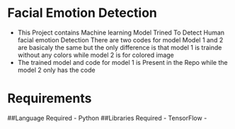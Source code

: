 # Facial Emotion Detection

 - This Project contains Machine learning Model Trined To Detect Human facial emotion Detection There are two codes for model Model 1 and 2 are basicaly the same      but the only difference is that model 1 is trainde without any colors while model 2 is for colored image 
 - The trained model and code for model 1 is Present in the Repo while the model 2 only has the code 
 # Requirements
 
  ##Language Required 
    - Python
  ##Libraries Required 
    - TensorFlow
    -
